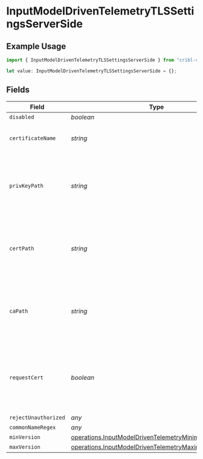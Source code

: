 # InputModelDrivenTelemetryTLSSettingsServerSide

## Example Usage

```typescript
import { InputModelDrivenTelemetryTLSSettingsServerSide } from "cribl-control-plane/models/operations";

let value: InputModelDrivenTelemetryTLSSettingsServerSide = {};
```

## Fields

| Field                                                                                                                          | Type                                                                                                                           | Required                                                                                                                       | Description                                                                                                                    |
| ------------------------------------------------------------------------------------------------------------------------------ | ------------------------------------------------------------------------------------------------------------------------------ | ------------------------------------------------------------------------------------------------------------------------------ | ------------------------------------------------------------------------------------------------------------------------------ |
| `disabled`                                                                                                                     | *boolean*                                                                                                                      | :heavy_minus_sign:                                                                                                             | N/A                                                                                                                            |
| `certificateName`                                                                                                              | *string*                                                                                                                       | :heavy_minus_sign:                                                                                                             | The name of the predefined certificate                                                                                         |
| `privKeyPath`                                                                                                                  | *string*                                                                                                                       | :heavy_minus_sign:                                                                                                             | Path on server containing the private key to use. PEM format. Can reference $ENV_VARS.                                         |
| `certPath`                                                                                                                     | *string*                                                                                                                       | :heavy_minus_sign:                                                                                                             | Path on server containing certificates to use. PEM format. Can reference $ENV_VARS.                                            |
| `caPath`                                                                                                                       | *string*                                                                                                                       | :heavy_minus_sign:                                                                                                             | Path on server containing CA certificates to use. PEM format. Can reference $ENV_VARS.                                         |
| `requestCert`                                                                                                                  | *boolean*                                                                                                                      | :heavy_minus_sign:                                                                                                             | Require clients to present their certificates. Used to perform client authentication using SSL certs.                          |
| `rejectUnauthorized`                                                                                                           | *any*                                                                                                                          | :heavy_minus_sign:                                                                                                             | N/A                                                                                                                            |
| `commonNameRegex`                                                                                                              | *any*                                                                                                                          | :heavy_minus_sign:                                                                                                             | N/A                                                                                                                            |
| `minVersion`                                                                                                                   | [operations.InputModelDrivenTelemetryMinimumTLSVersion](../../models/operations/inputmodeldriventelemetryminimumtlsversion.md) | :heavy_minus_sign:                                                                                                             | N/A                                                                                                                            |
| `maxVersion`                                                                                                                   | [operations.InputModelDrivenTelemetryMaximumTLSVersion](../../models/operations/inputmodeldriventelemetrymaximumtlsversion.md) | :heavy_minus_sign:                                                                                                             | N/A                                                                                                                            |